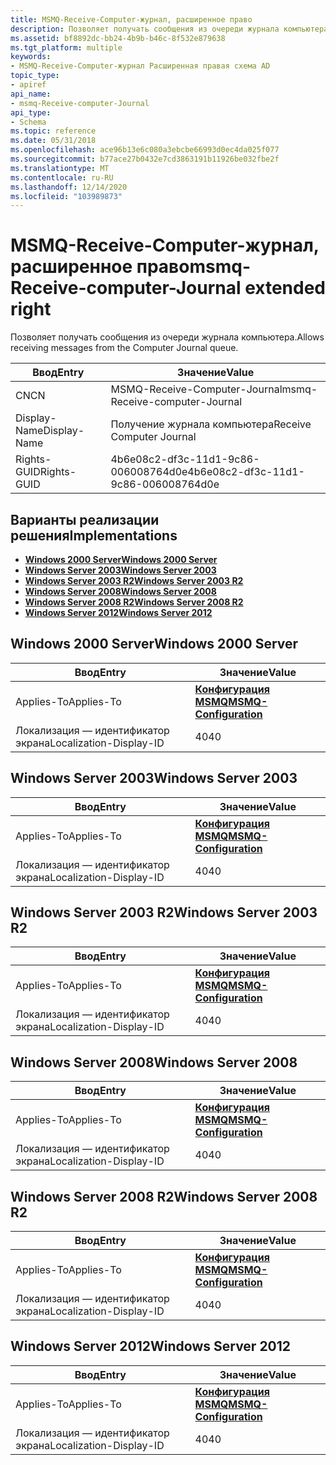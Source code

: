```yaml
---
title: MSMQ-Receive-Computer-журнал, расширенное право
description: Позволяет получать сообщения из очереди журнала компьютера.
ms.assetid: bf8892dc-bb24-4b9b-b46c-8f532e879638
ms.tgt_platform: multiple
keywords:
- MSMQ-Receive-Computer-журнал Расширенная правая схема AD
topic_type:
- apiref
api_name:
- msmq-Receive-computer-Journal
api_type:
- Schema
ms.topic: reference
ms.date: 05/31/2018
ms.openlocfilehash: ace96b13e6c080a3ebcbe66993d0ec4da025f077
ms.sourcegitcommit: b77ace27b0432e7cd3863191b11926be032fbe2f
ms.translationtype: MT
ms.contentlocale: ru-RU
ms.lasthandoff: 12/14/2020
ms.locfileid: "103989873"
---
```

# <a name="msmq-receive-computer-journal-extended-right"></a><span data-ttu-id="3d215-104">MSMQ-Receive-Computer-журнал, расширенное право</span><span class="sxs-lookup"><span data-stu-id="3d215-104">msmq-Receive-computer-Journal extended right</span></span>

<span data-ttu-id="3d215-105">Позволяет получать сообщения из очереди журнала компьютера.</span><span class="sxs-lookup"><span data-stu-id="3d215-105">Allows receiving messages from the Computer Journal queue.</span></span>



| <span data-ttu-id="3d215-106">Ввод</span><span class="sxs-lookup"><span data-stu-id="3d215-106">Entry</span></span> | <span data-ttu-id="3d215-107">Значение</span><span class="sxs-lookup"><span data-stu-id="3d215-107">Value</span></span> |
|--------------|--------------------------------------|
| <span data-ttu-id="3d215-108">CN</span><span class="sxs-lookup"><span data-stu-id="3d215-108">CN</span></span>           | <span data-ttu-id="3d215-109">MSMQ-Receive-Computer-Journal</span><span class="sxs-lookup"><span data-stu-id="3d215-109">msmq-Receive-computer-Journal</span></span>        |
| <span data-ttu-id="3d215-110">Display-Name</span><span class="sxs-lookup"><span data-stu-id="3d215-110">Display-Name</span></span> | <span data-ttu-id="3d215-111">Получение журнала компьютера</span><span class="sxs-lookup"><span data-stu-id="3d215-111">Receive Computer Journal</span></span>             |
| <span data-ttu-id="3d215-112">Rights-GUID</span><span class="sxs-lookup"><span data-stu-id="3d215-112">Rights-GUID</span></span>  | <span data-ttu-id="3d215-113">4b6e08c2-df3c-11d1-9c86-006008764d0e</span><span class="sxs-lookup"><span data-stu-id="3d215-113">4b6e08c2-df3c-11d1-9c86-006008764d0e</span></span> |



## <a name="implementations"></a><span data-ttu-id="3d215-114">Варианты реализации решения</span><span class="sxs-lookup"><span data-stu-id="3d215-114">Implementations</span></span>

-   [<span data-ttu-id="3d215-115">**Windows 2000 Server**</span><span class="sxs-lookup"><span data-stu-id="3d215-115">**Windows 2000 Server**</span></span>](#windows-2000-server)
-   [<span data-ttu-id="3d215-116">**Windows Server 2003**</span><span class="sxs-lookup"><span data-stu-id="3d215-116">**Windows Server 2003**</span></span>](#windows-server-2003)
-   [<span data-ttu-id="3d215-117">**Windows Server 2003 R2**</span><span class="sxs-lookup"><span data-stu-id="3d215-117">**Windows Server 2003 R2**</span></span>](#windows-server-2003-r2)
-   [<span data-ttu-id="3d215-118">**Windows Server 2008**</span><span class="sxs-lookup"><span data-stu-id="3d215-118">**Windows Server 2008**</span></span>](#windows-server-2008)
-   [<span data-ttu-id="3d215-119">**Windows Server 2008 R2**</span><span class="sxs-lookup"><span data-stu-id="3d215-119">**Windows Server 2008 R2**</span></span>](#windows-server-2008-r2)
-   [<span data-ttu-id="3d215-120">**Windows Server 2012**</span><span class="sxs-lookup"><span data-stu-id="3d215-120">**Windows Server 2012**</span></span>](#windows-server-2012)

## <a name="windows-2000-server"></a><span data-ttu-id="3d215-121">Windows 2000 Server</span><span class="sxs-lookup"><span data-stu-id="3d215-121">Windows 2000 Server</span></span>



| <span data-ttu-id="3d215-122">Ввод</span><span class="sxs-lookup"><span data-stu-id="3d215-122">Entry</span></span> | <span data-ttu-id="3d215-123">Значение</span><span class="sxs-lookup"><span data-stu-id="3d215-123">Value</span></span> |
|-------------------------|--------------------------------------------------------------|
| <span data-ttu-id="3d215-124">Applies-To</span><span class="sxs-lookup"><span data-stu-id="3d215-124">Applies-To</span></span>              | [<span data-ttu-id="3d215-125">**Конфигурация MSMQ**</span><span class="sxs-lookup"><span data-stu-id="3d215-125">**MSMQ-Configuration**</span></span>](c-msmqconfiguration.md)<br/> |
| <span data-ttu-id="3d215-126">Локализация — идентификатор экрана</span><span class="sxs-lookup"><span data-stu-id="3d215-126">Localization-Display-ID</span></span> | <span data-ttu-id="3d215-127">40</span><span class="sxs-lookup"><span data-stu-id="3d215-127">40</span></span>                                                           |



## <a name="windows-server-2003"></a><span data-ttu-id="3d215-128">Windows Server 2003</span><span class="sxs-lookup"><span data-stu-id="3d215-128">Windows Server 2003</span></span>



| <span data-ttu-id="3d215-129">Ввод</span><span class="sxs-lookup"><span data-stu-id="3d215-129">Entry</span></span> | <span data-ttu-id="3d215-130">Значение</span><span class="sxs-lookup"><span data-stu-id="3d215-130">Value</span></span> |
|-------------------------|--------------------------------------------------------------|
| <span data-ttu-id="3d215-131">Applies-To</span><span class="sxs-lookup"><span data-stu-id="3d215-131">Applies-To</span></span>              | [<span data-ttu-id="3d215-132">**Конфигурация MSMQ**</span><span class="sxs-lookup"><span data-stu-id="3d215-132">**MSMQ-Configuration**</span></span>](c-msmqconfiguration.md)<br/> |
| <span data-ttu-id="3d215-133">Локализация — идентификатор экрана</span><span class="sxs-lookup"><span data-stu-id="3d215-133">Localization-Display-ID</span></span> | <span data-ttu-id="3d215-134">40</span><span class="sxs-lookup"><span data-stu-id="3d215-134">40</span></span>                                                           |



## <a name="windows-server-2003-r2"></a><span data-ttu-id="3d215-135">Windows Server 2003 R2</span><span class="sxs-lookup"><span data-stu-id="3d215-135">Windows Server 2003 R2</span></span>



| <span data-ttu-id="3d215-136">Ввод</span><span class="sxs-lookup"><span data-stu-id="3d215-136">Entry</span></span> | <span data-ttu-id="3d215-137">Значение</span><span class="sxs-lookup"><span data-stu-id="3d215-137">Value</span></span> |
|-------------------------|--------------------------------------------------------------|
| <span data-ttu-id="3d215-138">Applies-To</span><span class="sxs-lookup"><span data-stu-id="3d215-138">Applies-To</span></span>              | [<span data-ttu-id="3d215-139">**Конфигурация MSMQ**</span><span class="sxs-lookup"><span data-stu-id="3d215-139">**MSMQ-Configuration**</span></span>](c-msmqconfiguration.md)<br/> |
| <span data-ttu-id="3d215-140">Локализация — идентификатор экрана</span><span class="sxs-lookup"><span data-stu-id="3d215-140">Localization-Display-ID</span></span> | <span data-ttu-id="3d215-141">40</span><span class="sxs-lookup"><span data-stu-id="3d215-141">40</span></span>                                                           |



## <a name="windows-server-2008"></a><span data-ttu-id="3d215-142">Windows Server 2008</span><span class="sxs-lookup"><span data-stu-id="3d215-142">Windows Server 2008</span></span>



| <span data-ttu-id="3d215-143">Ввод</span><span class="sxs-lookup"><span data-stu-id="3d215-143">Entry</span></span> | <span data-ttu-id="3d215-144">Значение</span><span class="sxs-lookup"><span data-stu-id="3d215-144">Value</span></span> |
|-------------------------|--------------------------------------------------------------|
| <span data-ttu-id="3d215-145">Applies-To</span><span class="sxs-lookup"><span data-stu-id="3d215-145">Applies-To</span></span>              | [<span data-ttu-id="3d215-146">**Конфигурация MSMQ**</span><span class="sxs-lookup"><span data-stu-id="3d215-146">**MSMQ-Configuration**</span></span>](c-msmqconfiguration.md)<br/> |
| <span data-ttu-id="3d215-147">Локализация — идентификатор экрана</span><span class="sxs-lookup"><span data-stu-id="3d215-147">Localization-Display-ID</span></span> | <span data-ttu-id="3d215-148">40</span><span class="sxs-lookup"><span data-stu-id="3d215-148">40</span></span>                                                           |



## <a name="windows-server-2008-r2"></a><span data-ttu-id="3d215-149">Windows Server 2008 R2</span><span class="sxs-lookup"><span data-stu-id="3d215-149">Windows Server 2008 R2</span></span>



| <span data-ttu-id="3d215-150">Ввод</span><span class="sxs-lookup"><span data-stu-id="3d215-150">Entry</span></span> | <span data-ttu-id="3d215-151">Значение</span><span class="sxs-lookup"><span data-stu-id="3d215-151">Value</span></span> |
|-------------------------|--------------------------------------------------------------|
| <span data-ttu-id="3d215-152">Applies-To</span><span class="sxs-lookup"><span data-stu-id="3d215-152">Applies-To</span></span>              | [<span data-ttu-id="3d215-153">**Конфигурация MSMQ**</span><span class="sxs-lookup"><span data-stu-id="3d215-153">**MSMQ-Configuration**</span></span>](c-msmqconfiguration.md)<br/> |
| <span data-ttu-id="3d215-154">Локализация — идентификатор экрана</span><span class="sxs-lookup"><span data-stu-id="3d215-154">Localization-Display-ID</span></span> | <span data-ttu-id="3d215-155">40</span><span class="sxs-lookup"><span data-stu-id="3d215-155">40</span></span>                                                           |



## <a name="windows-server-2012"></a><span data-ttu-id="3d215-156">Windows Server 2012</span><span class="sxs-lookup"><span data-stu-id="3d215-156">Windows Server 2012</span></span>



| <span data-ttu-id="3d215-157">Ввод</span><span class="sxs-lookup"><span data-stu-id="3d215-157">Entry</span></span> | <span data-ttu-id="3d215-158">Значение</span><span class="sxs-lookup"><span data-stu-id="3d215-158">Value</span></span> |
|-------------------------|--------------------------------------------------------------|
| <span data-ttu-id="3d215-159">Applies-To</span><span class="sxs-lookup"><span data-stu-id="3d215-159">Applies-To</span></span>              | [<span data-ttu-id="3d215-160">**Конфигурация MSMQ**</span><span class="sxs-lookup"><span data-stu-id="3d215-160">**MSMQ-Configuration**</span></span>](c-msmqconfiguration.md)<br/> |
| <span data-ttu-id="3d215-161">Локализация — идентификатор экрана</span><span class="sxs-lookup"><span data-stu-id="3d215-161">Localization-Display-ID</span></span> | <span data-ttu-id="3d215-162">40</span><span class="sxs-lookup"><span data-stu-id="3d215-162">40</span></span>                                                           |



 

 





